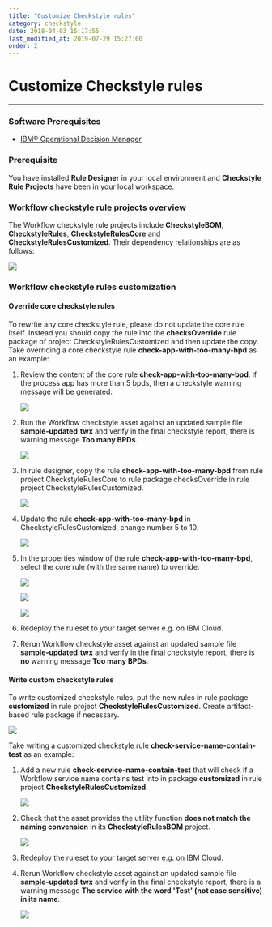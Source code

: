 ```yaml
---
title: "Customize Checkstyle rules"
category: checkstyle
date: 2018-04-03 15:17:55
last_modified_at: 2019-07-29 15:27:00
order: 2
---
```


# Customize Checkstyle rules
***

### Software Prerequisites

* [IBM® Operational Decision Manager](https://www.ibm.com/us-en/marketplace/operational-decision-manager)

### Prerequisite

   You have installed **Rule Designer** in your local environment and **Checkstyle Rule Projects** have been in your local workspace.

### Workflow checkstyle rule projects overview

   The Workflow checkstyle rule projects include **CheckstyleBOM**, **CheckstyleRules**, **CheckstyleRulesCore** and **CheckstyleRulesCustomized**. Their dependency relationships are as follows:

   ![][checkstyle_rule_project_relation]

### Workflow checkstyle rules customization

#### Override core checkstyle rules

To rewrite any core checkstyle rule, please do not update the core rule itself. Instead you should copy the rule into the **checksOverride** rule package of project CheckstyleRulesCustomized and then update the copy. Take overriding a core checkstyle rule **check-app-with-too-many-bpd** as an example:

1. Review the content of the core rule **check-app-with-too-many-bpd**. if the process app has more than 5 bpds, then a checkstyle warning message will be generated.

    ![][checkstyle_override_step_one]

2. Run the Workflow checkstyle asset against an updated sample file **sample-updated.twx** and verify in the final checkstyle report, there is warning message **Too many BPDs**.

    ![][checkstyle_override_step_two]

3. In rule designer, copy the rule **check-app-with-too-many-bpd** from rule project CheckstyleRulesCore to rule package checksOverride in rule project CheckstyleRulesCustomized.

    ![][checkstyle_override_step_three]

4. Update the rule **check-app-with-too-many-bpd** in CheckstyleRulesCustomized, change number 5 to 10.

    ![][checkstyle_override_step_four]

5. In the properties window of the rule **check-app-with-too-many-bpd**, select the core rule (with the same name) to override.

    ![][checkstyle_override_step_five_1]

    ![][checkstyle_override_step_five_2]

    ![][checkstyle_override_step_five_3]

6. Redeploy the ruleset to your target server e.g. on IBM Cloud.

7. Rerun Workflow checkstyle asset against an updated sample file **sample-updated.twx** and verify in the final checkstyle report, there is **no** warning message **Too many BPDs**.


#### Write custom checkstyle rules

  To write customized checkstyle rules, put the new rules in rule package **customized** in rule project **CheckstyleRulesCustomized**. Create artifact-based rule package if necessary.

  ![][checkstyle_custom_rules]

  Take writing a customized checkstyle rule **check-service-name-contain-test** as an example:

  1. Add a new rule **check-service-name-contain-test** that will check if a Workflow service name contains test into in package **customized** in rule project **CheckstyleRulesCustomized**.

     ![][checkstyle_custom_rules_step_one]

  2. Check that the asset provides the utility function **does not match the naming convension** in its **CheckstyleRulesBOM** project.

     ![][checkstyle_custom_rules_step_two]

  3. Redeploy the ruleset to your target server e.g. on IBM Cloud.

  4. Rerun Workflow checkstyle asset against an updated sample file **sample-updated.twx** and verify in the final checkstyle report, there is a warning message **The service with the word 'Test' (not case sensitive) in its name**.

     ![][checkstyle_custom_rules_step_four]



 [checkstyle_rule_project_relation]: ../images/checkstyle/checkstyle_rule_project_relation.png
 [checkstyle_override_step_one]: ../images/checkstyle/checkstyle_override_step_one.png
 [checkstyle_override_step_two]: ../images/checkstyle/checkstyle_override_step_two.png
 [checkstyle_override_step_three]: ../images/checkstyle/checkstyle_override_step_three.png
 [checkstyle_override_step_four]: ../images/checkstyle/checkstyle_override_step_four.png
 [checkstyle_override_step_five_1]: ../images/checkstyle/checkstyle_override_step_five_1.png
 [checkstyle_override_step_five_2]: ../images/checkstyle/checkstyle_override_step_five_2.png
 [checkstyle_override_step_five_3]: ../images/checkstyle/checkstyle_override_step_five_3.png
 [checkstyle_custom_rules]: ../images/checkstyle/checkstyle_custom_rules.png
 [checkstyle_custom_rules_step_one]: ../images/checkstyle/checkstyle_custom_rules_step_one.png
 [checkstyle_custom_rules_step_two]: ../images/checkstyle/checkstyle_custom_rules_step_two.png
 [checkstyle_custom_rules_step_four]: ../images/checkstyle/checkstyle_custom_rules_step_four.png
